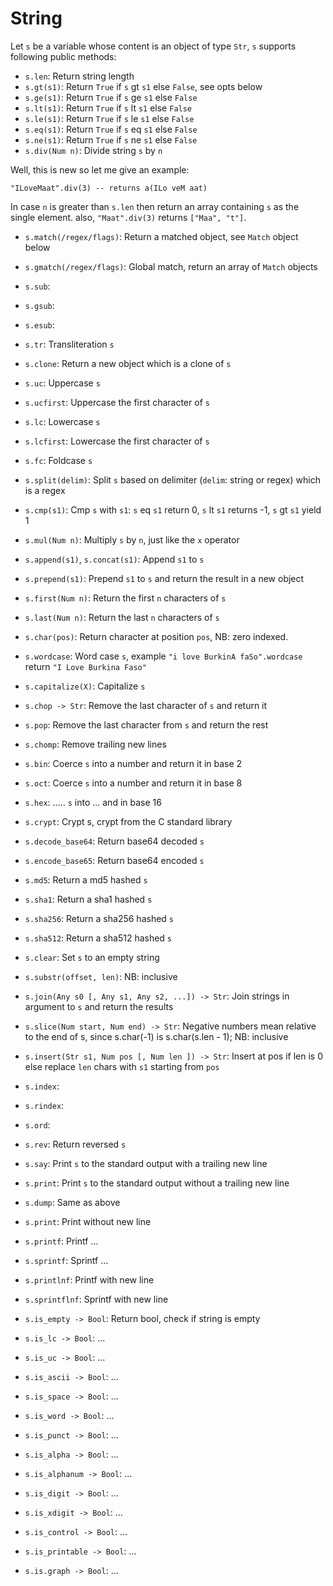 # String

Let `s` be a variable whose content is an object of type `Str`, `s` supports following public methods:

- `s.len`: Return string length
- `s.gt(s1)`: Return `True` if `s` gt `s1` else `False`, see opts below
- `s.ge(s1)`: Return `True` if `s` ge `s1` else `False`
- `s.lt(s1)`: Return `True` if `s` lt `s1` else `False`
- `s.le(s1)`: Return `True` if `s` le `s1` else `False`
- `s.eq(s1)`: Return `True` if `s` eq `s1` else `False`
- `s.ne(s1)`: Return `True` if `s` ne `s1` else `False`
- `s.div(Num n)`: Divide string `s` by `n`

Well, this is new so let me give an example:

`"ILoveMaat".div(3) -- returns a(ILo veM aat)`

In case `n` is greater than `s.len` then return an array containing `s` as the single element.
also, `"Maat".div(3)` returns `["Maa", "t"]`.

- `s.match(/regex/flags)`: Return a matched object, see `Match` object below
- `s.gmatch(/regex/flags)`: Global match, return an array of `Match` objects
- `s.sub`:
- `s.gsub`:
- `s.esub`:
- `s.tr`: Transliteration `s`

- `s.clone`: Return a new object which is a clone of `s`
- `s.uc`: Uppercase `s`
- `s.ucfirst`: Uppercase the first character of `s`
- `s.lc`: Lowercase `s`
- `s.lcfirst`: Lowercase the first character of `s`
- `s.fc`: Foldcase `s`
- `s.split(delim)`: Split `s` based on delimiter (`delim`: string or regex) which is a regex
- `s.cmp(s1)`: Cmp `s` with `s1`: `s` eq `s1` return 0, `s` lt `s1` returns -1, `s` gt `s1` yield 1
- `s.mul(Num n)`: Multiply `s` by `n`, just  like the `x` operator
- `s.append(s1)`, `s.concat(s1)`: Append `s1` to `s`
- `s.prepend(s1)`: Prepend `s1` to `s` and return the result in a new object
- `s.first(Num n)`: Return the first `n` characters of `s`
- `s.last(Num n)`: Return the last `n` characters of `s`
- `s.char(pos)`: Return character at position `pos`, NB: zero indexed.
- `s.wordcase`: Word case `s`, example `"i love BurkinA faSo".wordcase` return `"I Love Burkina Faso"`
- `s.capitalize(X)`: Capitalize `s`
- `s.chop -> Str`: Remove the last character of `s` and return it
- `s.pop`: Remove the last character from `s` and return the rest
- `s.chomp`: Remove trailing new lines
- `s.bin`: Coerce `s` into a number and return it in base 2
- `s.oct`: Coerce `s` into a number and return it in base 8
- `s.hex`: ..... `s` into ... and in base 16
- `s.crypt`: Crypt s, crypt from the C standard library
- `s.decode_base64`: Return base64 decoded `s`
- `s.encode_base65`: Return base64 encoded `s`
- `s.md5`: Return a md5 hashed `s`
- `s.sha1`: Return a sha1 hashed `s`
- `s.sha256`: Return a sha256 hashed `s`
- `s.sha512`: Return a sha512 hashed `s`
- `s.clear`: Set `s` to an empty string
- `s.substr(offset, len)`: NB: inclusive
- `s.join(Any s0 [, Any s1, Any s2, ...]) -> Str`: Join strings in argument to `s` and return the results
- `s.slice(Num start, Num end) -> Str`: Negative numbers mean relative to the end of s, since s.char(-1) is s.char(s.len - 1); NB: inclusive
- `s.insert(Str s1, Num pos [, Num len ]) -> Str`: Insert at pos if len is 0 else replace `len` chars with `s1` starting from `pos`
- `s.index`:
- `s.rindex`:
- `s.ord`:
- `s.rev`: Return reversed `s`
- `s.say`: Print `s` to the standard output with a trailing new line
- `s.print`: Print `s` to the standard output without a trailing new line
- `s.dump`: Same as above

- `s.print`: Print without new line
- `s.printf`: Printf ...
- `s.sprintf`: Sprintf ...
- `s.printlnf`: Printf with new line
- `s.sprintflnf`: Sprintf with new line

- `s.is_empty -> Bool`: Return bool, check if string is empty
- `s.is_lc -> Bool`: ...
- `s.is_uc -> Bool`: ...
- `s.is_ascii -> Bool`: ...
- `s.is_space -> Bool`: ...
- `s.is_word -> Bool`: ...
- `s.is_punct -> Bool`: ...
- `s.is_alpha -> Bool`: ...
- `s.is_alphanum -> Bool`: ...
- `s.is_digit -> Bool`: ...
- `s.is_xdigit -> Bool`: ...
- `s.is_control -> Bool`: ...
- `s.is_printable -> Bool`: ...
- `s.is.graph -> Bool`: ...
